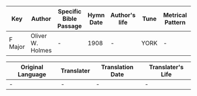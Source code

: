 Key | Author   | Specific Bible Passage     |Hymn Date |Author's life |Tune |Metrical Pattern   |Composer/Source
-- | --------- | ---------------------------|----------|--------------|-----|-------------------|-------------  
F Major |Oliver W. Holmes |- |1908 |- |YORK |- |Edwin Barnes

Original Language | Translater | Translation Date   | Translater's Life  
----------------- | --------- | --------------------|-------------     
\- |- |- |-
